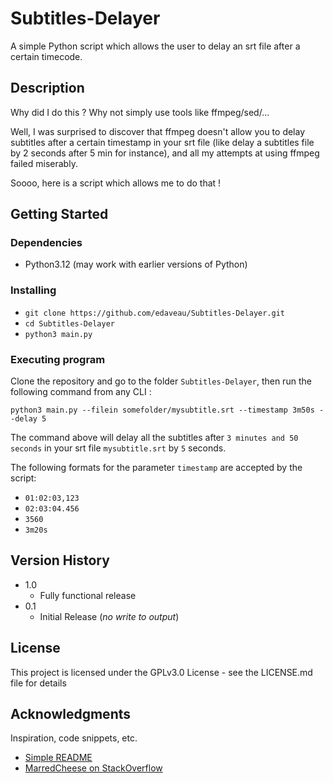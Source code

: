 # Subtitles-Delayer

A simple Python script which allows the user to delay an srt file after a certain timecode.

## Description

Why did I do this ? Why not simply use tools like ffmpeg/sed/...

Well, I was surprised to discover that ffmpeg doesn't allow you to delay subtitles after a certain timestamp in your srt file (like delay a subtitles file by 2 seconds after 5 min for instance), and all my attempts at using ffmpeg failed miserably.

Soooo, here is a script which allows me to do that !

## Getting Started

### Dependencies

* Python3.12 (may work with earlier versions of Python)

### Installing

* `git clone https://github.com/edaveau/Subtitles-Delayer.git`
* `cd Subtitles-Delayer`
* `python3 main.py`

### Executing program

Clone the repository and go to the folder `Subtitles-Delayer`, then run the following command from any CLI :
```python3
python3 main.py --filein somefolder/mysubtitle.srt --timestamp 3m50s --delay 5
```

The command above will delay all the subtitles after `3 minutes and 50 seconds` in your srt file `mysubtitle.srt` by `5` seconds.

The following formats for the parameter `timestamp` are accepted by the script:
* `01:02:03,123`
* `02:03:04.456`
* `3560`
* `3m20s`

## Version History

* 1.0
    * Fully functional release
* 0.1
    * Initial Release (_no write to output_)

## License

This project is licensed under the GPLv3.0 License - see the LICENSE.md file for details

## Acknowledgments

Inspiration, code snippets, etc.
* [Simple README](https://gist.github.com/DomPizzie/7a5ff55ffa9081f2de27c315f5018afc)
* [MarredCheese on StackOverflow](https://stackoverflow.com/a/42320260)
